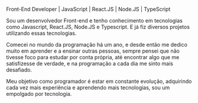 Front-End Developer | JavaScript | React.JS | Node.JS | TypeScript

Sou um desenvolvedor Front-end e tenho conhecimento em tecnologias como Javascript, React.JS, Node.JS e Typescript. E já fiz diversos projetos utilizando essas tecnologias.

Comecei no mundo da programação há um ano, e desde então me dedico muito em aprender e a ensinar outras pessoas, sempre pensei que não tivesse foco para estudar por conta própria, até encontrar algo que me satisfizesse de verdade, e na programação a cada dia me sinto mais desafiado.

Meu objetivo como programador é estar em constante evolução, adquirindo cada vez mais experiência e aprendendo mais tecnologias, sou um empolgado por tecnologia.
